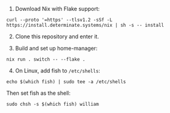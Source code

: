 1. Download Nix with Flake support:

```
curl --proto '=https' --tlsv1.2 -sSf -L https://install.determinate.systems/nix | sh -s -- install
```

2. Clone this repository and enter it.

3. Build and set up home-manager:

```
nix run . switch -- --flake .
```

4. On Linux, add fish to `/etc/shells`:

```
echo $(which fish) | sudo tee -a /etc/shells
```

Then set fish as the shell:

```
sudo chsh -s $(which fish) william
```
